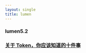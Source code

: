 ```yaml
---
layout: single
title: lumen
---
```


### lumen5.2

### [关于 Token，你应该知道的十件事](http://alvinzhu.me/blog/2014/08/26/10-things-you-should-know-about-tokens/)
